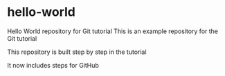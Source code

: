# hello-world
Hello World repository for Git tutorial
This is an example repository for the Git tutorial

This repository is built step by step in the tutorial

It now includes steps for  GitHub
